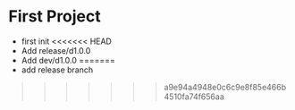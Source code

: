 # First Project
- first init
<<<<<<< HEAD
- Add release/d1.0.0
- Add dev/d1.0.0
=======
- add release branch
>>>>>>> a9e94a4948e0c6c9e8f85e466b4510fa74f656aa
